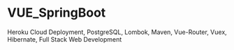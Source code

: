 # VUE_SpringBoot
Heroku Cloud Deployment, PostgreSQL, Lombok, Maven, Vue-Router, Vuex, Hibernate, Full Stack Web Development
